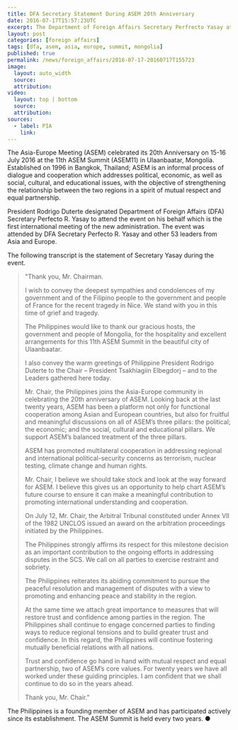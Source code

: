```yaml
---
title: DFA Secretary Statement During ASEM 20th Anniversary
date: 2016-07-17T15:57:23UTC
excerpt: The Department of Foreign Affairs Secretary Perfrecto Yasay attended the 20th Anniversary of Asia-Europe Meeting in Ulaanbaatar, Mongolia on 15-16 July 2016.
layout: post
categories: [foreign affairs]
tags: [dfa, asem, asia, europe, summit, mongolia]
published: true
permalink: /news/foreign_affairs/2016-07-17-20160717T155723
image:
  layout: auto_width
  source: 
  attribution: 
video:
  layout: top | bottom
  source: 
  attribution:
sources:
  - label: PIA
    link:
---
```


The Asia-Europe Meeting (ASEM) celebrated its 20th Anniversary on 15-16 July 2016 at the 11th ASEM Summit (ASEM11) in Ulaanbaatar, Mongolia. Established on 1996 in Bangkok, Thailand; ASEM is an informal process of dialogue and cooperation which addresses political, economic, as well as social, cultural, and educational issues, with the objective of strengthening the relationship between the two regions in a spirit of mutual respect and equal partnership.

President Rodrigo Duterte designated Department of Foreign Affairs (DFA) Secretary Perfecto R. Yasay to attend the event on his behalf which is the first international meeting of the new administration. The event was attended by DFA Secretary Perfecto R. Yasay and other 53 leaders from Asia and Europe.

The following transcript is the statement of Secretary Yasay during the event.

> "Thank you, Mr. Chairman.
>
> I wish to convey the deepest sympathies and condolences of my government and of the Filipino people to the government and people of France for the recent tragedy in Nice. We stand with you in this time of grief and tragedy.
>
> The Philippines would like to thank our gracious hosts, the government and people of Mongolia, for the hospitality and excellent arrangements for this 11th ASEM Summit in the beautiful city of Ulaanbaatar.
>
> I also convey the warm greetings of Philippine President Rodrigo Duterte to the Chair – President Tsakhiagiin Elbegdorj – and to the Leaders gathered here today.
>
> Mr. Chair, the Philippines joins the Asia-Europe community in celebrating the 20th anniversary of ASEM. Looking back at the last twenty years, ASEM has been a platform not only for functional cooperation among Asian and European countries, but also for fruitful and meaningful discussions on all of ASEM’s three pillars: the political; the economic; and the social, cultural and educational pillars. We support ASEM’s balanced treatment of the three pillars.
>
> ASEM has promoted multilateral cooperation in addressing regional and international political-security concerns as terrorism, nuclear testing, climate change and human rights.
>
> Mr. Chair, I believe we should take stock and look at the way forward for ASEM. I believe this gives us an opportunity to help chart ASEM’s future course to ensure it can make a meaningful contribution to promoting international understanding and cooperation.
>
> On July 12, Mr. Chair, the Arbitral Tribunal constituted under Annex VII of the 1982 UNCLOS issued an award on the arbitration proceedings initiated by the Philippines.
>
> The Philippines strongly affirms its respect for this milestone decision as an important contribution to the ongoing efforts in addressing disputes in the SCS. We call on all parties to exercise restraint and sobriety.
>
> The Philippines reiterates its abiding commitment to pursue the peaceful resolution and management of disputes with a view to promoting and enhancing peace and stability in the region.
>
> At the same time we attach great importance to measures that will restore trust and confidence among parties in the region. The Philippines shall continue to engage concerned parties to finding ways to reduce regional tensions and to build greater trust and confidence. In this regard, the Philippines will continue fostering mutually beneficial relations with all nations.
>
> Trust and confidence go hand in hand with mutual respect and equal partnership, two of ASEM’s core values. For twenty years we have all worked under these guiding principles. I am confident that we shall continue to do so in the years ahead.
>
> Thank you, Mr. Chair."

The Philippines is a founding member of ASEM and has participated actively since its establishment. The ASEM Summit is held every two years.
&#x25cf;
